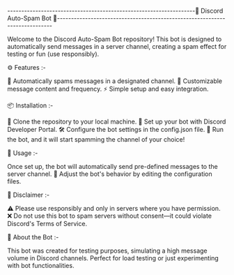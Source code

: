 -------------------------------------------------------------------📢 Discord Auto-Spam Bot 🚨----------------------------------------------------------------------------

Welcome to the Discord Auto-Spam Bot repository! This bot is designed to automatically send messages in a server channel, creating a spam effect for testing or fun (use responsibly).

⚙️ Features :-

💬 Automatically spams messages in a designated channel.
🔧 Customizable message content and frequency.
⚡ Simple setup and easy integration.

📦 Installation :-

🔽 Clone the repository to your local machine.
🔑 Set up your bot with Discord Developer Portal.
🛠️ Configure the bot settings in the config.json file.
🚀 Run the bot, and it will start spamming the channel of your choice!

📝 Usage :-

Once set up, the bot will automatically send pre-defined messages to the server channel.
🎯 Adjust the bot's behavior by editing the configuration files.

🚨 Disclaimer :-

⚠️ Please use responsibly and only in servers where you have permission.
❌ Do not use this bot to spam servers without consent—it could violate Discord's Terms of Service.

🤖 About the Bot :-

This bot was created for testing purposes, simulating a high message volume in Discord channels. Perfect for load testing or just experimenting with bot functionalities.
